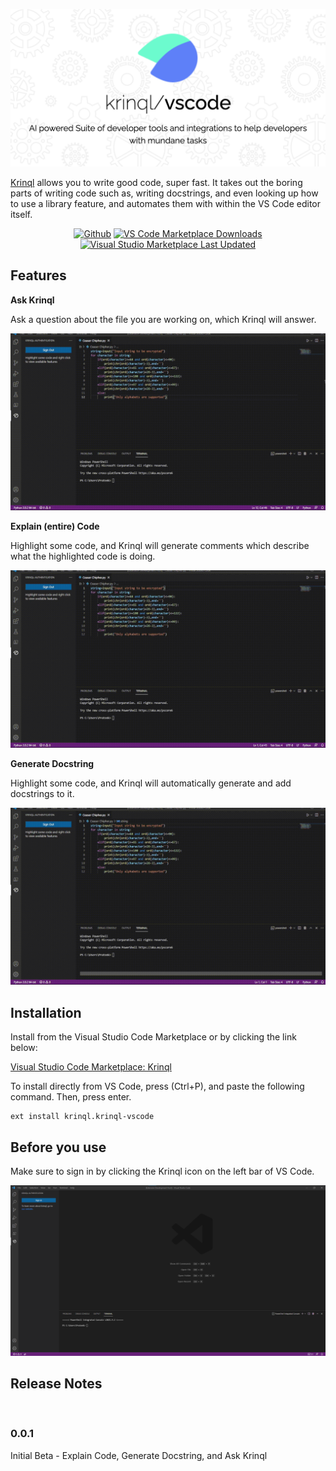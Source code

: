 <img alt="Banner" src="/images/banner.png"></a>


[Krinql](https://www.krinql.com/) allows you to write good code, super fast. It takes out the boring parts of writing code such as, writing docstrings, and even looking up how to use a library feature, and automates them with within the VS Code editor itself.

<p align="center">
  <a href="https://github.com/krinql/krinql-vscode/">
    <img alt="Github" src="https://img.shields.io/badge/krinql-Github-161B22?style=flat&logo=github"></a>
  <a href="https://marketplace.visualstudio.com/items?itemName=Krinql.krinql-vscode">
    <img alt="VS Code Marketplace Downloads" src="https://img.shields.io/visual-studio-marketplace/d/Krinql.krinql-vscode"></a>
  <a href="https://marketplace.visualstudio.com/items?itemName=Krinql.krinql-vscode">
    <img alt="Visual Studio Marketplace Last Updated" src="https://img.shields.io/visual-studio-marketplace/last-updated/Krinql.krinql-vscode">
  </a>
</p>

## Features

<b>Ask Krinql</b>

Ask a question about the file you are working on, which Krinql will answer.

![ask krinql](./images/ask-krinql.gif)

<b>Explain (entire) Code</b>

Highlight some code, and Krinql will generate comments which describe what the highlighted code is doing. 

![explain code](./images/explain-code.gif)

<b>Generate Docstring</b>

Highlight some code, and Krinql will automatically generate and add docstrings to it.

![generate docstring](./images/write-docstring.gif)

## Installation

Install from the Visual Studio Code Marketplace or by clicking the link below:

[Visual Studio Code Marketplace: Krinql](https://marketplace.visualstudio.com/items?itemName=krinql.krinql-vscode)

To install directly from VS Code, press (Ctrl+P), and paste the following command. Then, press enter.
```
ext install krinql.krinql-vscode
```

## Before you use

Make sure to sign in by clicking the Krinql icon on the left bar of VS Code.

![Remember Sign In](./images/sign-in.png)

## Release Notes

<br>

### 0.0.1

Initial Beta - Explain Code, Generate Docstring, and Ask Krinql
